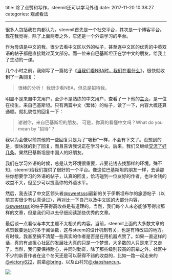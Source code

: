 title: 除了点赞和写作，steemit还可以学习外语 
date: 2017-11-20 10:38:27
categories: 观点看法


---

很多人包括我在内都认为，steemit首先是一个社交平台，其次是一个博客平台。现在我觉得，除了上面两者之外，它还是一个外语学习的平台。

<!--more-->


作为母语是中文的我，很少去看中文区以外的帖子，甚至连中文区的优秀的中英双语的帖子都是直接跳过英文部分。而一位来自巴基斯坦正在学中文的朋友，给我上了生动的一课。

几个小时之前，我刚写了一篇帖子《[当我们看NBA时，我们在看什么](https://steemit.com/cn-reader/@drunkevil/nba-or)》，很快就收到了一条回复：

> 很棒的分析！
我很少看NBA，但总是招待我。

明显不是来自中文用户，至少不是熟练的中文用户，查看了一下他的[主页](https://steemit.com/@sufiyanaliiqbal)，是一位在校生，来自巴基斯坦。只有两篇中文（繁体）的帖子，读了一下，内容大概还算通顺。就礼貌性的回复一下：

> 谢谢你，来自巴基斯坦的朋友。
可是，你真的看懂中文吗？What do you mean by "招待"？

我以为会像以前其他的一些回复只是为了“吸粉”一样，不会有下文了。没想到的是，很快就的到了回复，而且告诉我说正在学习中文。后来，我们又继续[交流了好几条](https://steemit.com/cn-reader/@drunkevil/nba-or#@sufiyanaliiqbal/re-drunkevil-nba-or-20171119t071135687z)。果然巴基斯坦是中国人的好朋友。

我们在学习外语的时候，总是认为环境很重要，非要花钱去找那样的环境。殊不知，steemit给我们提供了很好的一个平台。像这位巴基斯坦的朋友一样，去读那些你想要学习的外语的帖子，认真的回复，恰巧碰到一位友好的作者，也许金钱的收益不大，但至少可以提高你的外语水平。

然后，我去读了中文区领头者[@sweetsssj](https://steemit.com/@sweetsssj)最新的关于伊斯坦布尔的旅游帖子（以前其实很少有认真读过），再对比一下自己以及中文区的大部分内容，[@sweetsssj](https://steemit.com/@sweetsssj)的帖子获得高收益是有道理的。当然，我们每个人未必能够写得出那样的文章，但是我们可以去仔细阅读那些优秀的文章。

最后谈一点看似与本文主题不太相关的内容。当前，steemit上面的大多数文章的点赞数要远远的多于阅读数，这与steem的设计机制有关，也是有待改进的地方。有时候，我甚至搞不清楚一些真实的作者是否是在用机器点赞了。如果一直这样的话，真的有点担心社区的发展壮大真的只是一个梦想，大多数的人只是来了又走了。当然，我们要保持耐心，并同时勤奋，除了那些级别较高的前辈之外，社区中不少的新晋作者在这个冬天还是可以获得不错的收益的，比如一路一起走来的[@victory622](https://steemit.com/@victory622)，前辈[@bring](https://steemit.com/@bring)，以及山村兄[@xiaoshancun](https://steemit.com/@xiaoshancun)。

![](https://steemitimages.com/0x0/http://wx2.sinaimg.cn/mw690/532796fbly1flefhn70hij22c02c0e81.jpg)